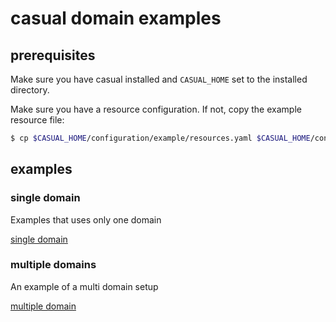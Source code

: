 
# casual domain examples

## prerequisites

Make sure you have casual installed and `CASUAL_HOME` set to the installed directory.

Make sure you have a resource configuration. If not, copy the example resource file:

```bash    
$ cp $CASUAL_HOME/configuration/example/resources.yaml $CASUAL_HOME/configuration/
```
    

## examples

### single domain

Examples that uses only one domain

[single domain]( single/readme.md)


### multiple domains

An example of a multi domain setup

[multiple domain]( multiple/readme.md)
